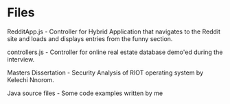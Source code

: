 # Files

RedditApp.js - Controller for Hybrid Application that navigates to the Reddit site and loads and displays entries from the funny section.

controllers.js - Controller for online real estate database demo'ed during the interview.

Masters Dissertation - Security Analysis of RIOT operating system by Kelechi Nnorom.

Java source files - Some code examples written by me
